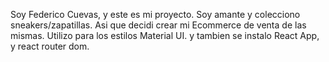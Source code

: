 Soy Federico Cuevas, y este es mi proyecto.
Soy amante y colecciono sneakers/zapatillas.
Asi que decidi crear mi Ecommerce de venta de las mismas.
Utilizo para los estilos Material UI.
y tambien se instalo React App, y react router dom.